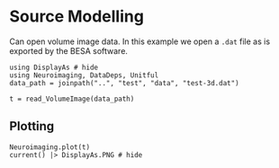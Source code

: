 # Source Modelling

Can open volume image data.
In this example we open a `.dat` file as is
exported by the BESA software.


```@example fileread
using DisplayAs # hide
using Neuroimaging, DataDeps, Unitful
data_path = joinpath("..", "test", "data", "test-3d.dat")

t = read_VolumeImage(data_path)
```


## Plotting


```@example fileread
Neuroimaging.plot(t)
current() |> DisplayAs.PNG # hide
```